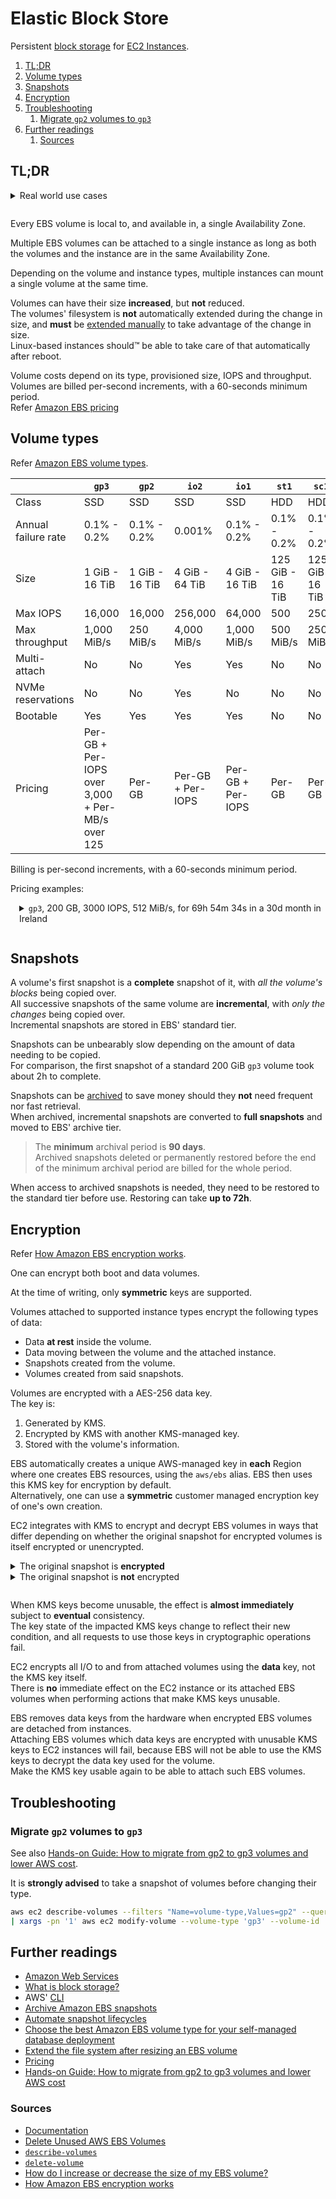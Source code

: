 # Elastic Block Store

Persistent [block storage][what is block storage?] for [EC2 Instances][ec2].

1. [TL;DR](#tldr)
1. [Volume types](#volume-types)
1. [Snapshots](#snapshots)
1. [Encryption](#encryption)
1. [Troubleshooting](#troubleshooting)
   1. [Migrate `gp2` volumes to `gp3`](#migrate-gp2-volumes-to-gp3)
1. [Further readings](#further-readings)
   1. [Sources](#sources)

## TL;DR

<details style="padding-bottom: 1em;">
  <summary>Real world use cases</summary>

```sh
# Clean up unused volumes.
aws ec2 describe-volumes --output 'text' --filters 'Name=status,Values=available' \
  --query "Volumes[?CreateTime<'2018-03-31'].VolumeId" \
| xargs -pn '1' aws ec2 delete-volume --volume-id

# Check state of snapshots.
aws ec2 describe-snapshots --snapshot-ids 'snap-0123456789abcdef0' \
  --query 'Snapshots[].{"State": State,"Progress": Progress}' --output 'yaml'

# Wait for snapshots to finish.
aws ec2 wait snapshot-completed --snapshot-ids 'snap-0123456789abcdef0'
```

</details>

Every EBS volume is local to, and available in, a single Availability Zone.

Multiple EBS volumes can be attached to a single instance as long as both the volumes and the instance are in the same
Availability Zone.

Depending on the volume and instance types, multiple instances can mount a single volume at the same time.

Volumes can have their size **increased**, but **not** reduced.<br/>
The volumes' filesystem is **not** automatically extended during the change in size, and **must** be
[extended manually][Extend the file system after resizing an EBS volume] to take advantage of the change in size.<br/>
Linux-based instances should™ be able to take care of that automatically after reboot.

Volume costs depend on its type, provisioned size, IOPS and throughput.<br/>
Volumes are billed per-second increments, with a 60-seconds minimum period.<br/>
Refer [Amazon EBS pricing]

## Volume types

Refer [Amazon EBS volume types].

|                     | `gp3`                                            | `gp2`          | `io2`             | `io1`             | `st1`            | `sc1`            |
| ------------------- | ------------------------------------------------ | -------------- | ----------------- | ----------------- | ---------------- | ---------------- |
| Class               | SSD                                              | SSD            | SSD               | SSD               | HDD              | HDD              |
| Annual failure rate | 0.1% - 0.2%                                      | 0.1% - 0.2%    | 0.001%            | 0.1% - 0.2%       | 0.1% - 0.2%      | 0.1% - 0.2%      |
| Size                | 1 GiB - 16 TiB                                   | 1 GiB - 16 TiB | 4 GiB - 64 TiB    | 4 GiB - 16 TiB    | 125 GiB - 16 TiB | 125 GiB - 16 TiB |
| Max IOPS            | 16,000                                           | 16,000         | 256,000           | 64,000            | 500              | 250              |
| Max throughput      | 1,000 MiB/s                                      | 250 MiB/s      | 4,000 MiB/s       | 1,000 MiB/s       | 500 MiB/s        | 250 MiB/s        |
| Multi-attach        | No                                               | No             | Yes               | Yes               | No               | No               |
| NVMe reservations   | No                                               | No             | Yes               | No                | No               | No               |
| Bootable            | Yes                                              | Yes            | Yes               | Yes               | No               | No               |
| Pricing             | Per-GB + Per-IOPS over 3,000 + Per-MB/s over 125 | Per-GB         | Per-GB + Per-IOPS | Per-GB + Per-IOPS | Per-GB           | Per-GB           |

Billing is per-second increments, with a 60-seconds minimum period.

Pricing examples:

<details style="padding: 0 0 1em 1em; ">
  <summary><code>gp3</code>, 200 GB, 3000 IOPS, 512 MiB/s, for 69h 54m 34s in a 30d month in Ireland</summary>

```plaintext
Regional price (storage): $0.088/GB/month
Regional price (IOPS): $0.0055/IOPS/month over 3000
Regional price (throughput): $0.044/MB/s/month over 125

Seconds in a 30d month: 60s * 60m * 24h * 30d = 2592000s
Seconds of actual usage: 34s + ( 60s * 54m ) + ( 60s * 60m * 69h ) = 34s + 3240s + 248400s = 251674s

Storage costs: 200GB * $0.088/GB * ( 251674s / 2592000s ) = 200 * $0.088 * 0.09709645062 = $1.71
IOPS costs: ( 3000 - 3000 )IOPS * $0.0055/IOPS * ( 251674s / 2592000s ) = 0 * $0.0055 * 0.09709645062 = $0.00
Throughput costs: ( 512 - 125 )MB/s * $0.044/MB/s * ( 251674s / 2592000s ) = 387 * $0.044 * 0.09709645062 = $1.66

Total: $1.71 + $0.00 + $1.66 = $3.37
```

</details>

## Snapshots

A volume's first snapshot is a **complete** snapshot of it, with _all the volume's blocks_ being copied over.<br/>
All successive snapshots of the same volume are **incremental**, with _only the changes_ being copied over.<br/>
Incremental snapshots are stored in EBS' standard tier.

Snapshots can be unbearably slow depending on the amount of data needing to be copied.<br/>
For comparison, the first snapshot of a standard 200 GiB `gp3` volume took about 2h to complete.

Snapshots can be [archived][archive amazon ebs snapshots] to save money should they **not** need frequent nor fast
retrieval.<br/>
When archived, incremental snapshots are converted to **full snapshots** and moved to EBS' archive tier.

> The **minimum** archival period is **90 days**.<br/>
> Archived snapshots deleted or permanently restored before the end of the minimum archival period are billed for the
> whole period.

When access to archived snapshots is needed, they need to be restored to the standard tier before use. Restoring can
take **up to 72h**.

## Encryption

Refer [How Amazon EBS encryption works].

One can encrypt both boot and data volumes.

At the time of writing, only **symmetric** keys are supported.

Volumes attached to supported instance types encrypt the following types of data:

- Data **at rest** inside the volume.
- Data moving between the volume and the attached instance.
- Snapshots created from the volume.
- Volumes created from said snapshots.

Volumes are encrypted with a AES-256 data key.<br/>
The key is:

1. Generated by KMS.
1. Encrypted by KMS with another KMS-managed key.
1. Stored with the volume's information.

EBS automatically creates a unique AWS-managed key in **each** Region where one creates EBS resources, using the
`aws/ebs` alias. EBS then uses this KMS key for encryption by default.<br/>
Alternatively, one can use a **symmetric** customer managed encryption key of one's own creation.

EC2 integrates with KMS to encrypt and decrypt EBS volumes in ways that differ depending on whether the original
snapshot for encrypted volumes is itself encrypted or unencrypted.

<details>
  <summary>The original snapshot is <b>encrypted</b></summary>

1. EC2 sends a `GenerateDataKeyWithoutPlaintext` request to KMS specifying the KMS key for volume encryption.
1. If the volume is encrypted using the same key as the snapshot, KMS encrypts that key using that same data key as
   the snapshot.<br/>
   If the volume is encrypted using a different KMS key, KMS generates a new data key and encrypts it using the
   specified key. The encrypted data key is then sent to EBS to be stored with the volume metadata.
1. When attaching the encrypted volume to an instance, EC2 sends a `CreateGrant` request to KMS to be allowed to
   decrypt the data key.
1. KMS decrypts the encrypted data key and sends the decrypted data key to EC2.
1. EC2 uses the plaintext data key in the Nitro hardware to encrypt disk I/O to the volume.<br/>
   The plaintext data key persists in memory as long as the volume is attached to the instance.

</details>

<details style="padding-bottom: 1em;">
  <summary>The original snapshot is <b>not</b> encrypted</summary>

1. EC2 sends a `CreateGrant` request to KMS to be allowed to encrypt the volume that is being created from the snapshot.
1. EC2 sends a `GenerateDataKeyWithoutPlaintext` request to KMS specifying the key chosen for volume encryption.
1. KMS generates a new data key, encrypts it using the specified key, and sends the encrypted data key to EBS to be
   stored with the volume metadata.
1. EC2 sends a `Decrypt` request to KMS to decrypt the encrypted data key, which it then uses to encrypt the volume's
   data.
1. When attaching the encrypted volume to an instance, EC2 sends:

   1. A `CreateGrant` request to KMS to be allowed to decrypt the data key.
   1. A `Decrypt` request to KMS specifying the encrypted data key.

1. KMS decrypts the encrypted data key and sends the decrypted data key back to EC2.
1. EC2 uses the plaintext data key in the Nitro hardware to encrypt disk I/O to the volume.<br/>
   The plaintext data key persists in memory as long as the volume is attached to the instance.

</details>

When KMS keys become unusable, the effect is **almost immediately** subject to **eventual** consistency.<br/>
The key state of the impacted KMS keys change to reflect their new condition, and all requests to use those keys in
cryptographic operations fail.

EC2 encrypts all I/O to and from attached volumes using the **data** key, not the KMS key itself.<br/>
There is **no** immediate effect on the EC2 instance or its attached EBS volumes when performing actions that make KMS
keys unusable.

EBS removes data keys from the hardware when encrypted EBS volumes are detached from instances.<br/>
Attaching EBS volumes which data keys are encrypted with unusable KMS keys to EC2 instances will fail, because EBS will
not be able to use the KMS keys to decrypt the data key used for the volume.<br/>
Make the KMS key usable again to be able to attach such EBS volumes.

## Troubleshooting

### Migrate `gp2` volumes to `gp3`

See also [Hands-on Guide: How to migrate from gp2 to gp3 volumes and lower AWS cost].

It is **strongly advised** to take a snapshot of volumes before changing their type.

```sh
aws ec2 describe-volumes --filters "Name=volume-type,Values=gp2" --query 'Volumes[].VolumeId' --output 'text' \
| xargs -pn '1' aws ec2 modify-volume --volume-type 'gp3' --volume-id
```

## Further readings

- [Amazon Web Services]
- [What is block storage?]
- AWS' [CLI]
- [Archive Amazon EBS snapshots]
- [Automate snapshot lifecycles]
- [Choose the best Amazon EBS volume type for your self-managed database deployment]
- [Extend the file system after resizing an EBS volume]
- [Pricing][amazon ebs pricing]
- [Hands-on Guide: How to migrate from gp2 to gp3 volumes and lower AWS cost]

### Sources

- [Documentation]
- [Delete Unused AWS EBS Volumes]
- [`describe-volumes`][describe-volumes]
- [`delete-volume`][delete-volume]
- [How do I increase or decrease the size of my EBS volume?]
- [How Amazon EBS encryption works]

<!--
  Reference
  ═╬═Time══
  -->

<!-- Knowledge base -->
[amazon web services]: README.md
[cli]: cli.md
[ec2]: ec2.md

<!-- Upstream -->
[amazon ebs pricing]: https://aws.amazon.com/ebs/pricing/
[amazon ebs volume types]: https://docs.aws.amazon.com/ebs/latest/userguide/ebs-volume-types.html
[archive amazon ebs snapshots]: https://docs.aws.amazon.com/ebs/latest/userguide/snapshot-archive.html
[automate snapshot lifecycles]: https://docs.aws.amazon.com/ebs/latest/userguide/snapshot-ami-policy.html
[choose the best amazon ebs volume type for your self-managed database deployment]: https://aws.amazon.com/blogs/storage/how-to-choose-the-best-amazon-ebs-volume-type-for-your-self-managed-database-deployment/
[delete-volume]: https://docs.aws.amazon.com/cli/latest/reference/ec2/delete-volume.html
[describe-volumes]: https://docs.aws.amazon.com/cli/latest/reference/ec2/describe-volumes.html
[documentation]: https://docs.aws.amazon.com/ebs/
[extend the file system after resizing an ebs volume]: https://docs.aws.amazon.com/ebs/latest/userguide/recognize-expanded-volume-linux.html
[how amazon ebs encryption works]: https://docs.aws.amazon.com/ebs/latest/userguide/how-ebs-encryption-works.html
[how do i increase or decrease the size of my ebs volume?]: https://repost.aws/knowledge-center/ebs-increase-decrease-volume-size
[what is block storage?]: https://aws.amazon.com/what-is/block-storage/

<!-- Others -->
[delete unused aws ebs volumes]: https://www.nops.io/unused-aws-ebs-volumes/
[hands-on guide: how to migrate from gp2 to gp3 volumes and lower aws cost]: https://www.stream.security/post/hands-on-guide-how-to-migrate-from-gp2-to-gp3-volumes
